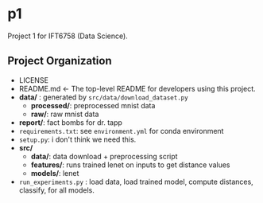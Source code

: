 p1
==============================

Project 1 for IFT6758 (Data Science).

Project Organization
------------

+ LICENSE
+ README.md          <- The top-level README for developers using this project.
+ **data/** : generated by `src/data/download_dataset.py`
    + **processed/**: preprocessed mnist data
    + **raw/**: raw mnist data
+ **report/**: fact bombs for dr. tapp
+ `requirements.txt`: see `environment.yml` for conda environment
+ `setup.py`: i don't think we need this.
+ **src/**
    + **data/**: data download + preprocessing script
    + **features/**: runs trained lenet on inputs to get distance values
    + **models/**: lenet
+ `run_experiments.py` : load data, load trained model, compute distances, classify, for all models.

